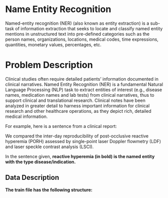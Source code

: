 # Name Entity Recognition

Named-entity recognition (NER) (also known as entity extraction) is a sub-task of information extraction that seeks to locate and classify named entity mentions in unstructured text into pre-defined categories such as the person names, organizations, locations, medical codes, time expressions, quantities, monetary values, percentages, etc.



# Problem Description

Clinical studies often require detailed patients’ information documented in clinical narratives. Named Entity Recognition (NER) is a fundamental Natural Language Processing (NLP) task to extract entities of interest (e.g., disease names, medication names and lab tests) from clinical narratives, thus to support clinical and translational research. Clinical notes have been analyzed in greater detail to harness important information for clinical research and other healthcare operations, as they depict rich, detailed medical information.

For example, here is a sentence from a clinical report:

We compared the inter-day reproducibility of post-occlusive reactive hyperemia (PORH) assessed by single-point laser Doppler flowmetry (LDF) and laser speckle contrast analysis (LSCI).

In the sentence given, **reactive hyperemia (in bold) is the named entity with the type disease/indication.**


## Data Description

**The train file has the following structure:**
